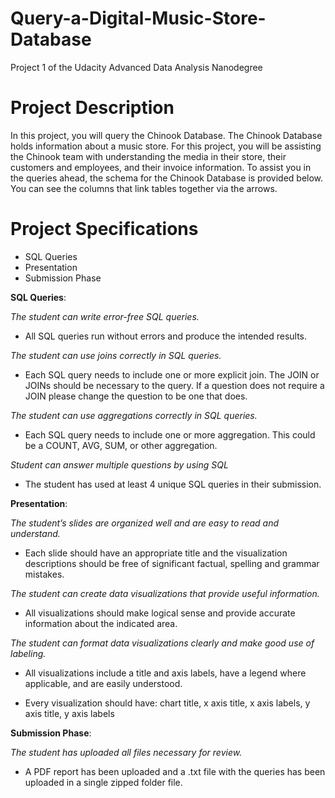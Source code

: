 # Query-a-Digital-Music-Store-Database

Project 1 of the Udacity Advanced Data Analysis Nanodegree

# Project Description
In this project, you will query the Chinook Database. The Chinook Database holds information about a music store. For this project, you will be assisting the Chinook team with understanding the media in their store, their customers and employees, and their invoice information. To assist you in the queries ahead, the schema for the Chinook Database is provided below. You can see the columns that link tables together via the arrows.

# Project Specifications
- SQL Queries
- Presentation
- Submission Phase

**SQL Queries**:

*The student can write error-free SQL queries.*
- All SQL queries run without errors and produce the intended results.

*The student can use joins correctly in SQL queries.*
- Each SQL query needs to include one or more explicit join. The JOIN or JOINs should be necessary to the query. If a question does not require a JOIN please change the question to be one that does.

*The student can use aggregations correctly in SQL queries.*
- Each SQL query needs to include one or more aggregation. This could be a COUNT, AVG, SUM, or other aggregation.

*Student can answer multiple questions by using SQL*
- The student has used at least 4 unique SQL queries in their submission.

**Presentation**:

*The student’s slides are organized well and are easy to read and understand.*
- Each slide should have an appropriate title and the visualization descriptions should be free of significant factual, spelling and grammar mistakes.

*The student can create data visualizations that provide useful information.*
- All visualizations should make logical sense and provide accurate information about the indicated area.

*The student can format data visualizations clearly and make good use of labeling.*
- All visualizations include a title and axis labels, have a legend where applicable, and are easily understood.

- Every visualization should have: chart title, x axis title, x axis labels, y axis title, y axis labels

**Submission Phase**:

*The student has uploaded all files necessary for review.*
- A PDF report has been uploaded and a .txt file with the queries has been uploaded in a single zipped folder file.
